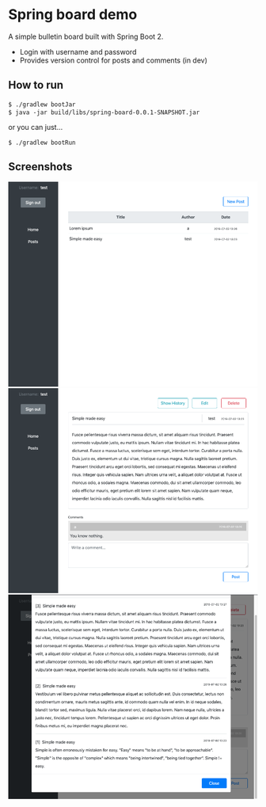# Spring board demo

A simple bulletin board built with Spring Boot 2.

* Login with username and password
* Provides version control for posts and comments (in dev)

## How to run
```
$ ./gradlew bootJar
$ java -jar build/libs/spring-board-0.0.1-SNAPSHOT.jar
```
or you can just...
```
$ ./gradlew bootRun
```

## Screenshots
<img src="/images/screenshot1.png?raw=true" width="640">

<img src="/images/screenshot2.png?raw=true" width="640">

<img src="/images/screenshot3.png?raw=true" width="640">